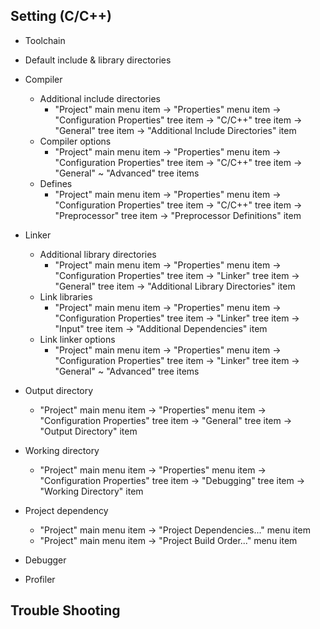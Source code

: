 ## Setting (C/C++)
- Toolchain

- Default include & library directories

- Compiler
	- Additional include directories
		- "Project" main menu item -> "Properties" menu item -> "Configuration Properties" tree item -> "C/C++" tree item -> "General" tree item -> "Additional Include Directories" item
	- Compiler options
		- "Project" main menu item -> "Properties" menu item -> "Configuration Properties" tree item -> "C/C++" tree item -> "General" ~ "Advanced" tree items
	- Defines
		- "Project" main menu item -> "Properties" menu item -> "Configuration Properties" tree item -> "C/C++" tree item -> "Preprocessor" tree item -> "Preprocessor Definitions" item

- Linker
	- Additional library directories
		- "Project" main menu item -> "Properties" menu item -> "Configuration Properties" tree item -> "Linker" tree item -> "General" tree item -> "Additional Library Directories" item
	- Link libraries
		- "Project" main menu item -> "Properties" menu item -> "Configuration Properties" tree item -> "Linker" tree item -> "Input" tree item -> "Additional Dependencies" item
	- Link linker options
		- "Project" main menu item -> "Properties" menu item -> "Configuration Properties" tree item -> "Linker" tree item -> "General" ~ "Advanced" tree items

- Output directory
	- "Project" main menu item -> "Properties" menu item -> "Configuration Properties" tree item -> "General" tree item -> "Output Directory" item

- Working directory
	- "Project" main menu item -> "Properties" menu item -> "Configuration Properties" tree item -> "Debugging" tree item -> "Working Directory" item

- Project dependency
	- "Project" main menu item -> "Project Dependencies..." menu item
	- "Project" main menu item -> "Project Build Order..." menu item

- Debugger

- Profiler

## Trouble Shooting
